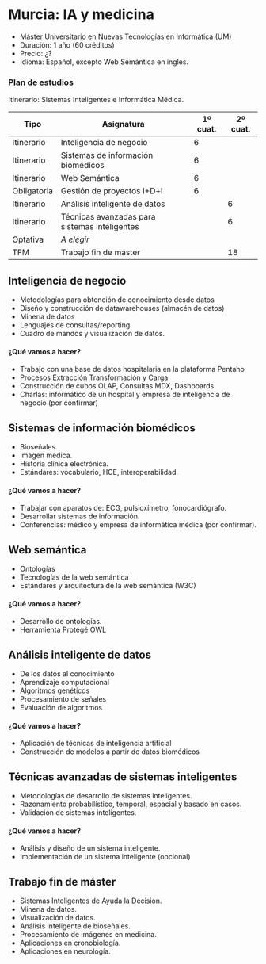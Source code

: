# Murcia: IA y medicina

* Máster Universitario en Nuevas Tecnologías en Informática (UM)
* Duración: 1 año (60 créditos)
* Precio: ¿?
* Idioma: Español, excepto Web Semántica en inglés.

### Plan de estudios

Itinerario: Sistemas Inteligentes e Informática Médica.

Tipo | Asignatura | 1º cuat. | 2º cuat.
-- | --| -- | --
Itinerario | Inteligencia de negocio | 6 |
Itinerario | Sistemas de información biomédicos | 6 |
Itinerario | Web Semántica | 6 |
Obligatoria | Gestión de proyectos I+D+i | 6 |
Itinerario | Análisis inteligente de datos | | 6
Itinerario | Técnicas avanzadas para sistemas inteligentes | | 6
Optativa | *A elegir* |  |
TFM | Trabajo fin de máster | | 18


## Inteligencia de negocio
* Metodologías para obtención de conocimiento desde datos
* Diseño y construcción de datawarehouses  (almacén de datos)
* Minería de datos
* Lenguajes de consultas/reporting
* Cuadro de mandos y visualización de datos.
#### ¿Qué vamos a hacer?
* Trabajo con una base de datos hospitalaria en la plataforma Pentaho
* Procesos Extracción Transformación y Carga
* Construcción de cubos OLAP, Consultas MDX, Dashboards.
* Charlas: informático de un hospital y empresa de inteligencia de negocio  (por
confirmar)


## Sistemas de información biomédicos
* Bioseñales.
* Imagen médica.
* Historia clínica electrónica.
* Estándares: vocabulario, HCE, interoperabilidad.
#### ¿Qué vamos a hacer?
* Trabajar con aparatos de: ECG, pulsioxímetro, fonocardiógrafo.
* Desarrollar sistemas de información. 
* Conferencias: médico y empresa de informática médica (por confirmar).


## Web semántica
* Ontologías
* Tecnologías de la web semántica
* Estándares y arquitectura de la web semántica (W3C)
#### ¿Qué vamos a hacer?
* Desarrollo de ontologías.
* Herramienta Protégé OWL


## Análisis inteligente de datos
* De los datos al conocimiento
* Aprendizaje computacional
* Algoritmos genéticos
* Procesamiento de señales
* Evaluación de algoritmos
#### ¿Qué vamos a hacer?
* Aplicación de técnicas de inteligencia artificial
* Construcción de modelos a partir de datos biomédicos


## Técnicas avanzadas de sistemas inteligentes
* Metodologías de desarrollo de sistemas inteligentes.
* Razonamiento probabilístico, temporal, espacial y basado en casos.
* Validación de sistemas inteligentes.
#### ¿Qué vamos a hacer?
* Análisis y diseño de un sistema inteligente.
* Implementación de un sistema inteligente (opcional)


## Trabajo fin de máster
* Sistemas Inteligentes de Ayuda la Decisión.
* Minería de datos.
* Visualización de datos.
* Análisis inteligente de bioseñales.
* Procesamiento de imágenes en medicina.
* Aplicaciones en cronobiología.
* Aplicaciones en neurología.
